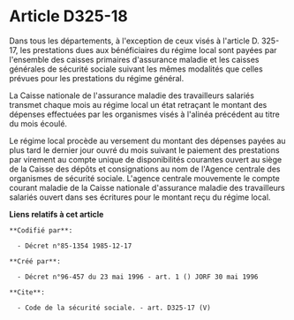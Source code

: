 # Article D325-18

Dans tous les départements, à l'exception de ceux visés à l'article D. 325-17, les prestations dues aux bénéficiaires du
régime local sont payées par l'ensemble des caisses primaires d'assurance maladie et les caisses générales de sécurité
sociale suivant les mêmes modalités que celles prévues pour les prestations du régime général.

La Caisse nationale de l'assurance maladie des travailleurs salariés transmet chaque mois au régime local un état retraçant
le montant des dépenses effectuées par les organismes visés à l'alinéa précédent au titre du mois écoulé.

Le régime local procède au versement du montant des dépenses payées au plus tard le dernier jour ouvré du mois suivant le
paiement des prestations par virement au compte unique de disponibilités courantes ouvert au siège de la Caisse des dépôts et
consignations au nom de l'Agence centrale des organismes de sécurité sociale. L'agence centrale mouvemente le compte courant
maladie de la Caisse nationale d'assurance maladie des travailleurs salariés ouvert dans ses écritures pour le montant reçu
du régime local.

**Liens relatifs à cet article**

	**Codifié par**:

	  - Décret n°85-1354 1985-12-17

	**Créé par**:

	  - Décret n°96-457 du 23 mai 1996 - art. 1 () JORF 30 mai 1996

	**Cite**:

	  - Code de la sécurité sociale. - art. D325-17 (V)
